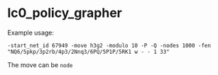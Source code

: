 # lc0_policy_grapher

Example usage:

`-start_net_id 67949 -move h3g2 -modulo 10 -P -Q -nodes 1000 -fen "NQ6/5pkp/3p2rb/4p3/2Nnq3/6PQ/5P1P/5RK1 w - - 1 33"`

The move can be `node`
